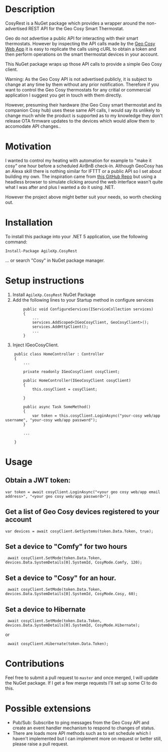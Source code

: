 # Description

CosyRest is a NuGet package which provides a wrapper around the non-advertised REST API for the Geo Cosy Smart Thermostat.

Geo do not advertise a public API for interacting with their smart thermostats. However by inspecting the API calls made by the [Geo Cosy Web App](https://cosy.geotogether.com/) it is easy to replicate the calls using cURL to obtain a token and then perform operations on the smart thermostat devices in your account.

This NuGet package wraps up those API calls to provide a simple Geo Cosy client.

Warning: As the Geo Cosy API is not advertised publicly, it is subject to change at any time by them without any prior notification. Therefore if you want to control the Geo Cosy thermostats for any critial or commercial application I suggest you get in touch with them directly. 

However, presuming their hardware (the Geo Cosy smart thermostat and its companion Cosy hub) uses these same API calls, I would say its unlikely to change much while the product is supported as to my knowledge they don't release OTA firmware updates to the devices which would allow them to accomodate API changes..

# Motivation

I wanted to control my heating with automation for example to "make it cosy" one hour before a scheduled AirBnB check-in.
Although GeoCosy has an Alexa skill there is nothing similar for IFTTT or a public API so I set about building my own.
The inspiration came from [this GitHub Repo](https://github.com/Saggerus/HA-cosy-server) but using a headless browser to simulate clicking around the web interface wasn't quite what I was after and plus I wanted a do it using .NET.

However the project above might better suit your needs, so worth checking out.

# Installation

To install this package into your .NET 5 application, use the following command:

`Install-Package AgileXp.CosyRest`

... or search "Cosy" in NuGet package manager.

# Setup instructions

1. Install `AgileXp.CosyRest` NuGet Package
2. Add the following lines to your Startup method in configure services

```
        public void ConfigureServices(IServiceCollection services)
        {
            ...
            services.AddScoped<IGeoCosyClient, GeoCosyClient>();
            services.AddHttpClient();
            ...
        }
```

3. Inject IGeoCosyClient.

```
    public class HomeController : Controller
    {
        ...

        private readonly IGeoCosyClient cosyClient;

        public HomeController(IGeoCosyClient cosyClient)
        {
            this.cosyClient = cosyClient;

        }

        public async Task SomeMethod()
        {
            var token = this.cosyClient.LoginAsync("your-cosy web/app username", "your-cosy web/app password");
        }

        ...

    }
```

# Usage

## Obtain a JWT token:

```
var token = await cosyClient.LoginAsync("<your geo cosy web/app email address>", "<your geo cosy web/app password>");
```

## Get a list of Geo Cosy devices registered to your account

```
var devices = await cosyClient.GetSystems(token.Data.Token, true);
```

## Set a device to "Comfy" for two hours
```
 await cosyClient.SetMode(token.Data.Token, devices.Data.SystemDetails[0].SystemId, CosyMode.Comfy, 120);
```

## Set a device to "Cosy" for an hour.
```
 await cosyClient.SetMode(token.Data.Token, devices.Data.SystemDetails[0].SystemId, CosyMode.Cosy, 60);
```

## Set a device to Hibernate
```
 await cosyClient.SetMode(token.Data.Token, devices.Data.SystemDetails[0].SystemId, CosyMode.Hibernate);
```
or
```
 await cosyClient.Hibernate(token.Data.Token);
```

# Contributions

Feel free to submit a pull request to `master` and once merged, I will update the NuGet package. If I get a few merge requests I'll set up some CI to do this.

# Possible extensions

- Pub/Sub: Subscribe to ping messages from the Geo Cosy API and create an event handler mechanism to respond to changes of status.
- There are loads more API methods such as to set schedule which I haven't implemented but I can implement more on request or better still, please raise a pull request.
